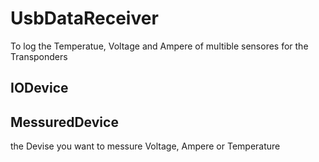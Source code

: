 # UsbDataReceiver
To log the Temperatue, Voltage and Ampere of multible sensores for the Transponders
## IODevice
## MessuredDevice
the Devise you want to messure Voltage, Ampere or Temperature
